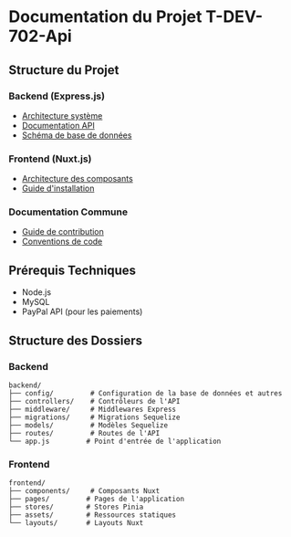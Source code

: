 # Documentation du Projet T-DEV-702-Api

## Structure du Projet

### Backend (Express.js)
- [Architecture système](./backend/architecture/architecture-systeme.md)
- [Documentation API](./backend/api/endpoints.md)
- [Schéma de base de données](./backend/architecture/diagramme-base-donnees.md)

### Frontend (Nuxt.js)
- [Architecture des composants](./frontend/architecture/structure-composants.md)
- [Guide d'installation](./frontend/guides/installation.md)

### Documentation Commune
- [Guide de contribution](./commun/contribution.md)
- [Conventions de code](./commun/conventions-code.md)

## Prérequis Techniques
- Node.js
- MySQL
- PayPal API (pour les paiements)

## Structure des Dossiers

### Backend
```
backend/
├── config/         # Configuration de la base de données et autres
├── controllers/    # Contrôleurs de l'API
├── middleware/     # Middlewares Express
├── migrations/     # Migrations Sequelize
├── models/         # Modèles Sequelize
├── routes/         # Routes de l'API
└── app.js         # Point d'entrée de l'application
```

### Frontend
```
frontend/
├── components/     # Composants Nuxt
├── pages/         # Pages de l'application
├── stores/        # Stores Pinia
├── assets/        # Ressources statiques
└── layouts/       # Layouts Nuxt
